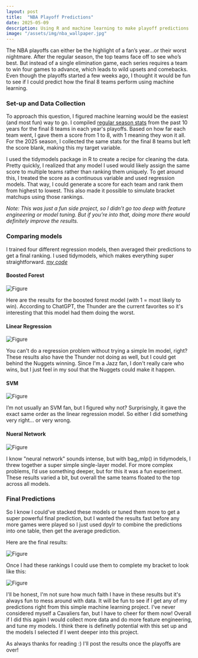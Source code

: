 ```yaml
---
layout: post
title:  "NBA Playoff Predictions"
date: 2025-05-09
description: Using R and machine learning to make playoff predictions 
image: "/assets/img/nba_wallpaper.jpg"
---
```


<p class="intro"><span class="dropcap">T</span>he NBA playoffs can either be the highlight of a fan’s year...or their worst nightmare. After the regular season, the top teams face off to see who’s best. But instead of a single elimination game, each series requires a team to win four games to advance, which leads to wild upsets and comebacks.
Even though the playoffs started a few weeks ago, I thought it would be fun to see if I could predict how the final 8 teams perform using machine learning.</p>

### Set-up and Data Collection

To approach this question, I figured machine learning would be the easiest (and most fun) way to go. I compiled [regular season stats](https://www.basketball-reference.com/leagues/) from the past 10 years for the final 8 teams in each year's playoffs. Based on how far each team went, I gave them a score from 1 to 8, with 1 meaning they won it all. For the 2025 season, I collected the same stats for the final 8 teams but left the score blank, making this my target variable.

I used the tidymodels package in R to create a recipe for cleaning the data. Pretty quickly, I realized that any model I used would likely assign the same score to multiple teams rather than ranking them uniquely. To get around this, I treated the score as a continuous variable and used regression models. That way, I could generate a score for each team and rank them from highest to lowest. This also made it possible to simulate bracket matchups using those rankings.

*Note: This was just a fun side project, so I didn’t go too deep with feature engineering or model tuning. But if you’re into that, doing more there would definitely improve the results.*

### Comparing models

I trained four different regression models, then averaged their predictions to get a final ranking. I used tidymodels, which makes everything super straightforward.
*[my code](https://github.com/annafellars/NBAplayoffs)*

#### Boosted Forest
![Figure]({{site.url}}/{{site.baseurl}}/assets/img/nba_boost.jpg)

Here are the results for the boosted forest model (with 1 = most likely to win). According to ChatGPT, the Thunder are the current favorites so it's interesting that this model had them doing the worst.

#### Linear Regression
![Figure]({{site.url}}/{{site.baseurl}}/assets/img/nba_linreg.jpg)

You can't do a regression problem without trying a simple lm model, right? These results also have the Thunder not doing as well, but I could get behind the Nuggets winning. Since I'm a Jazz fan, I don't really care who wins, but I just feel in my soul that the Nuggets could make it happen. 

#### SVM 
![Figure]({{site.url}}/{{site.baseurl}}/assets/img/nba_svm.jpg)

I’m not usually an SVM fan, but I figured why not? Surprisingly, it gave the exact same order as the linear regression model. So either I did something very right… or very wrong.

#### Nueral Network
![Figure]({{site.url}}/{{site.baseurl}}/assets/img/nba_nn.jpg)

I know "neural network" sounds intense, but with bag_mlp() in tidymodels, I threw together a super simple single-layer model. For more complex problems, I’d use something deeper, but for this it was a fun experiment. These results varied a bit, but overall the same teams floated to the top across all models.


### Final Predictions
So I know I could've stacked these models or tuned them more to get a super powerful final prediction, but I wanted the results fast before any more games were played so I just used dpylr to combine the predictions into one table, then get the average prediction. 

Here are the final results:

![Figure]({{site.url}}/{{site.baseurl}}/assets/img/nba_overall.jpg)

Once I had these rankings I could use them to complete my bracket to look like this:

![Figure]({{site.url}}/{{site.baseurl}}/assets/img/nba_Bracket.jpg)

I'll be honest, I'm not sure how much faith I have in these results but it's always fun to mess around with data. It will be fun to see if I get any of my predictions right from this simple machine learning project. I've never considered myself a Cavaliers fan, but I have to cheer for them now! Overall if I did this again I would collect more data and do more feature engineering, and tune my models. I think there is definetly potential with this set up and the models I selected if I went deeper into this project. 

As always thanks for reading :) I'll post the results once the playoffs are over!
